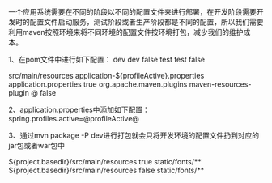 一个应用系统需要在不同的阶段以不同的配置文件来进行部署，在开发阶段需要开发时的配置文件启动服务，测试阶段或者生产阶段都是不同的配置，所以我们需要利用maven按照环境来将不同环境的配置文件按环境打包，减少我们的维护成本。

1、在pom文件中进行如下配置：
<profiles>
    <profile>
        <id>dev</id>
        <properties>
            <profileActive>dev</profileActive>
        </properties>
        <activation>
            <activeByDefault>false</activeByDefault>
        </activation>
    </profile>
    <profile>
        <id>test</id>
        <properties>
            <profileActive>test</profileActive>
        </properties>
        <activation>
            <activeByDefault>false</activeByDefault>
        </activation>
    </profile>
</profiles>

<build>
<resources>
    <resource>
        <directory>src/main/resources</directory>
        <includes>
            <include>application-${profileActive}.properties</include>
            <include>application.properties</include>
        </includes>
        <filtering>true</filtering>
    </resource>
</resources>
<plugins>
    <plugin>
        <groupId>org.apache.maven.plugins</groupId>
        <artifactId>maven-resources-plugin</artifactId>
        <configuration>
            <delimiters>
                <delimiter>@</delimiter>
            </delimiters>
            <useDefaultDelimiters>false</useDefaultDelimiters>
        </configuration>
    </plugin>
</plugins>
</build>


2、application.properties中添加如下配置：
spring.profiles.active=@profileActive@  

3、通过mvn package -P dev进行打包就会只将开发环境的配置文件扔到对应的jar包或者war包中




<resources>  
            <resource>  
                <directory>${project.basedir}/src/main/resources</directory>  
                <filtering>true</filtering>  
                <excludes>  
                    <exclude>static/fonts/**</exclude>  
                </excludes>  
            </resource>  
            <resource>  
                <directory>${project.basedir}/src/main/resources</directory>  
                <filtering>false</filtering>  
                <includes>  
                    <include>static/fonts/**</include>  
                </includes>  
            </resource>  
        </resources>  



